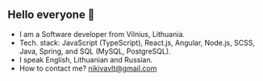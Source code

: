 <h2>Hello everyone 👋</h2>
<ul>
  <li>I am a Software developer from Vilnius, Lithuania.</li>
  <li>Tech. stack: JavaScript (TypeScript), React.js, Angular, Node.js, SCSS, Java, Spring, and SQL (MySQL, PostgreSQL).</li>
  <li>I speak English, Lithuanian and Russian.</li>
  <li>How to contact me? <a href=#>nikivavlt@gmail.com</a></li>
</ul>


